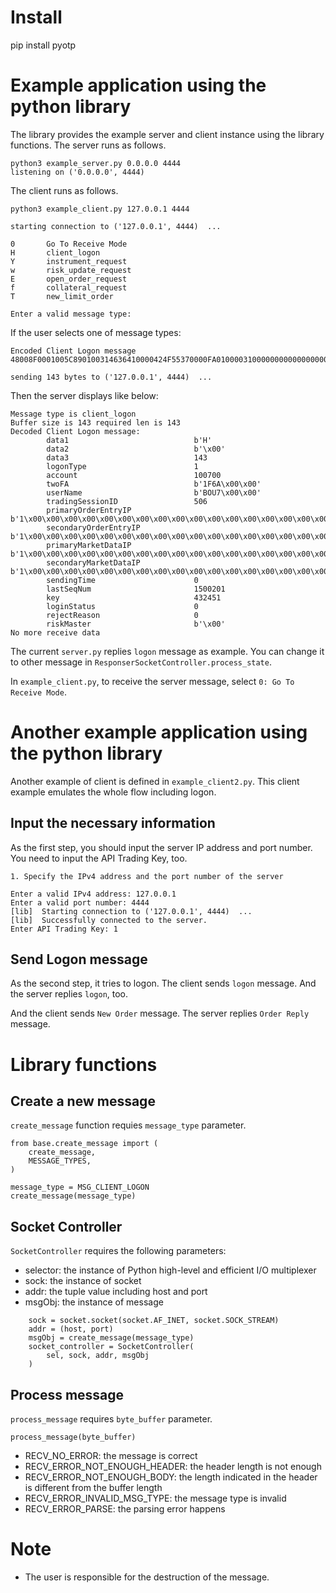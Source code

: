 # Install

pip install pyotp

# Example application using the python library

The library provides the example server and client instance using the library functions.
The server runs as follows.

```
python3 example_server.py 0.0.0.0 4444
listening on ('0.0.0.0', 4444)
```

The client runs as follows.

```
python3 example_client.py 127.0.0.1 4444

starting connection to ('127.0.0.1', 4444)  ...

0       Go To Receive Mode
H       client_logon
Y       instrument_request
w       risk_update_request
E       open_order_request
f       collateral_request
T       new_limit_order

Enter a valid message type:
```

If the user selects one of message types:

```
Encoded Client Logon message 48008F0001005C890100314636410000424F55370000FA010000310000000000000000000000000000000000000000000000310000000000000000000000000000000000000000000000310000000000000000000000000000000000000000000000310000000000000000000000000000000000000000000000000000000000000029E41600439906000000000000

sending 143 bytes to ('127.0.0.1', 4444)  ...
```

Then the server displays like below:

```
Message type is client_logon
Buffer size is 143 required len is 143
Decoded Client Logon message:
        data1                            b'H'
        data2                            b'\x00'
        data3                            143
        logonType                        1
        account                          100700
        twoFA                            b'1F6A\x00\x00'
        userName                         b'BOU7\x00\x00'
        tradingSessionID                 506
        primaryOrderEntryIP              b'1\x00\x00\x00\x00\x00\x00\x00\x00\x00\x00\x00\x00\x00\x00\x00\x00\x00\x00\x00\x00\x00\x00\x00'
        secondaryOrderEntryIP            b'1\x00\x00\x00\x00\x00\x00\x00\x00\x00\x00\x00\x00\x00\x00\x00\x00\x00\x00\x00\x00\x00\x00\x00'
        primaryMarketDataIP              b'1\x00\x00\x00\x00\x00\x00\x00\x00\x00\x00\x00\x00\x00\x00\x00\x00\x00\x00\x00\x00\x00\x00\x00'
        secondaryMarketDataIP            b'1\x00\x00\x00\x00\x00\x00\x00\x00\x00\x00\x00\x00\x00\x00\x00\x00\x00\x00\x00\x00\x00\x00\x00'
        sendingTime                      0
        lastSeqNum                       1500201
        key                              432451
        loginStatus                      0
        rejectReason                     0
        riskMaster                       b'\x00'
No more receive data
```

The current `server.py` replies `logon` message as example.
You can change it to other message in `ResponserSocketController.process_state`.

In `example_client.py`, to receive the server message, select `0: Go To Receive Mode`.

# Another example application using the python library

Another example of client is defined in `example_client2.py`.
This client example emulates the whole flow including logon.

## Input the necessary information

As the first step, you should input the server IP address and port number.
You need to input the API Trading Key, too.

```
1. Specify the IPv4 address and the port number of the server

Enter a valid IPv4 address: 127.0.0.1
Enter a valid port number: 4444
[lib]  Starting connection to ('127.0.0.1', 4444)  ...
[lib]  Successfully connected to the server.
Enter API Trading Key: 1
```

## Send Logon message

As the second step, it tries to logon.
The client sends `logon` message.
And the server replies `logon`, too.

And the client sends `New Order` message.
The server replies `Order Reply` message.

# Library functions

## Create a new message

`create_message` function requies `message_type` parameter.

```
from base.create_message import (
    create_message,
    MESSAGE_TYPES,
)

message_type = MSG_CLIENT_LOGON
create_message(message_type)
```

## Socket Controller

`SocketController` requires the following parameters:

- selector: the instance of Python high-level and efficient I/O multiplexer
- sock: the instance of socket
- addr: the tuple value including host and port
- msgObj: the instance of message

```
    sock = socket.socket(socket.AF_INET, socket.SOCK_STREAM)
    addr = (host, port)
    msgObj = create_message(message_type)
    socket_controller = SocketController(
        sel, sock, addr, msgObj
    )
```

## Process message

`process_message` requires `byte_buffer` parameter.

```
process_message(byte_buffer)
```

- RECV_NO_ERROR: the message is correct
- RECV_ERROR_NOT_ENOUGH_HEADER: the header length is not enough
- RECV_ERROR_NOT_ENOUGH_BODY: the length indicated in the header is different from the buffer length
- RECV_ERROR_INVALID_MSG_TYPE: the message type is invalid
- RECV_ERROR_PARSE: the parsing error happens

# Note

- The user is responsible for the destruction of the message.
